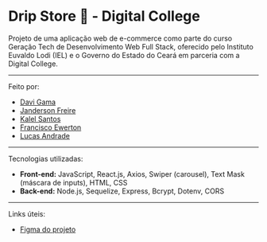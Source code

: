 # Drip Store 👟 - Digital College
Projeto de uma aplicação web de e-commerce como parte do curso Geração Tech de Desenvolvimento Web Full Stack, oferecido pelo Instituto Euvaldo Lodi (IEL) e o Governo do Estado do Ceará em parceria com a Digital College.

---
Feito por:
 - [Davi Gama](https://github.com/davi-gama)
 - [Janderson Freire](https://github.com/JandersonFLima)
 - [Kalel Santos](https://github.com/Kalel0163)
 - [Francisco Ewerton](https://github.com/F-Ewerton)
 - [Lucas Andrade](https://github.com/JLucas78)

--- 
Tecnologias utilizadas: 
- **Front-end:** JavaScript, React.js, Axios, Swiper (carousel), Text Mask (máscara de inputs), HTML, CSS
- **Back-end:** Node.js, Sequelize, Express, Bcrypt, Dotenv, CORS

---
Links úteis:
- [Figma do projeto](https://www.figma.com/design/Tk1Wc4vTNMCZDWkIwAQTxC/DRIP-STORE---DIGITAL-COLLEGE?node-id=22-30)
